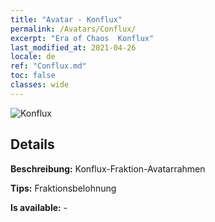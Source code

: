 ```yaml
---
title: "Avatar - Konflux"
permalink: /Avatars/Conflux/
excerpt: "Era of Chaos  Konflux"
last_modified_at: 2021-04-26
locale: de
ref: "Conflux.md"
toc: false
classes: wide
---
```

 ![Konflux](/images/a/avatarFrame_44.png)

## Details

 **Beschreibung:** Konflux-Fraktion-Avatarrahmen 

 **Tips:** Fraktionsbelohnung 

 **Is available:**  - 

